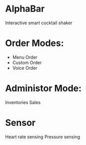 # AlphaBar
Interactive smart cocktail shaker

# Order Modes:
* Menu Order
* Custom Order
* Voice Order

# Administor Mode:
Inventories
Sales

# Sensor
Heart rate sensing
Pressure sensing
